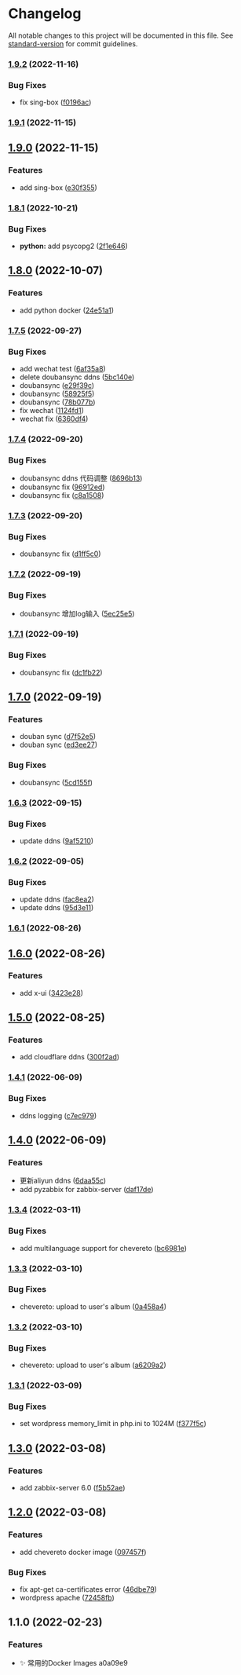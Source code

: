 # Changelog

All notable changes to this project will be documented in this file. See [standard-version](https://github.com/conventional-changelog/standard-version) for commit guidelines.

### [1.9.2](https://github.com/lightnear/dockerfiles/compare/v1.9.1...v1.9.2) (2022-11-16)


### Bug Fixes

* fix sing-box ([f0196ac](https://github.com/lightnear/dockerfiles/commit/f0196ac6dbaa2f586dde236c4df9e06e2cff7293))

### [1.9.1](https://github.com/lightnear/dockerfiles/compare/v1.9.0...v1.9.1) (2022-11-15)

## [1.9.0](https://github.com/lightnear/dockerfiles/compare/v1.8.1...v1.9.0) (2022-11-15)


### Features

* add sing-box ([e30f355](https://github.com/lightnear/dockerfiles/commit/e30f35569b5a7365a383c7b4374d9a9bc89d96cf))

### [1.8.1](https://github.com/lightnear/dockerfiles/compare/v1.8.0...v1.8.1) (2022-10-21)


### Bug Fixes

* **python:** add psycopg2 ([2f1e646](https://github.com/lightnear/dockerfiles/commit/2f1e646d766959dbf565bc5966bf8ae0931a68d2))

## [1.8.0](https://github.com/lightnear/dockerfiles/compare/v1.7.5...v1.8.0) (2022-10-07)


### Features

* add python docker ([24e51a1](https://github.com/lightnear/dockerfiles/commit/24e51a1ab429602b93267ec8931a6bbf1e4394a3))

### [1.7.5](https://github.com/lightnear/dockerfiles/compare/v1.7.4...v1.7.5) (2022-09-27)


### Bug Fixes

* add wechat test ([6af35a8](https://github.com/lightnear/dockerfiles/commit/6af35a8e7cf1888209a4611fa1b5e996b1407401))
* delete doubansync ddns ([5bc140e](https://github.com/lightnear/dockerfiles/commit/5bc140e4d7c56e466905619af1d50c931a54f6c1))
* doubansync ([e29f39c](https://github.com/lightnear/dockerfiles/commit/e29f39ca70f57e65f6968945ae819ab262056e90))
* doubansync ([58925f5](https://github.com/lightnear/dockerfiles/commit/58925f5579f0239512d5eeeb98854d77039c124a))
* doubansync ([78b077b](https://github.com/lightnear/dockerfiles/commit/78b077b8583bcce6e2946e106b200d7b5c753ae2))
* fix wechat ([1124fd1](https://github.com/lightnear/dockerfiles/commit/1124fd1d6acd0e8bfe0da122adb5b13db01f0d96))
* wechat fix ([6360df4](https://github.com/lightnear/dockerfiles/commit/6360df40ccc951b2e0f77f1c2155872631d0e555))

### [1.7.4](https://github.com/lightnear/dockerfiles/compare/v1.7.3...v1.7.4) (2022-09-20)


### Bug Fixes

* doubansync ddns 代码调整 ([8696b13](https://github.com/lightnear/dockerfiles/commit/8696b13348253a9a243aead87fa8100c2b04dec5))
* doubansync fix ([96912ed](https://github.com/lightnear/dockerfiles/commit/96912edef0f6fa93e8f62051d9d0227b774bfc45))
* doubansync fix ([c8a1508](https://github.com/lightnear/dockerfiles/commit/c8a1508dd20eda8e778a1e93311e136cb678308a))

### [1.7.3](https://github.com/lightnear/dockerfiles/compare/v1.7.2...v1.7.3) (2022-09-20)


### Bug Fixes

* doubansync fix ([d1ff5c0](https://github.com/lightnear/dockerfiles/commit/d1ff5c0c1a87e3aa3080e6d72f07bc90ffebde0a))

### [1.7.2](https://github.com/lightnear/dockerfiles/compare/v1.7.1...v1.7.2) (2022-09-19)


### Bug Fixes

* doubansync 增加log输入 ([5ec25e5](https://github.com/lightnear/dockerfiles/commit/5ec25e5fe56ad012b312f7bbd4c8b18734818337))

### [1.7.1](https://github.com/lightnear/dockerfiles/compare/v1.7.0...v1.7.1) (2022-09-19)


### Bug Fixes

* doubansync fix ([dc1fb22](https://github.com/lightnear/dockerfiles/commit/dc1fb22b01647491caadefe7bcb3c6276ed5c281))

## [1.7.0](https://github.com/lightnear/dockerfiles/compare/v1.6.3...v1.7.0) (2022-09-19)


### Features

* douban sync ([d7f52e5](https://github.com/lightnear/dockerfiles/commit/d7f52e59827c5cb9ecdb1c29b1cf159f86f3654e))
* douban sync ([ed3ee27](https://github.com/lightnear/dockerfiles/commit/ed3ee27bf767b2f50ec74eb68c00cd30ef66353e))


### Bug Fixes

* doubansync ([5cd155f](https://github.com/lightnear/dockerfiles/commit/5cd155fd3109e6cd2ea61420d8ee8ecda2b461de))

### [1.6.3](https://github.com/lightnear/dockerfiles/compare/v1.6.2...v1.6.3) (2022-09-15)


### Bug Fixes

* update ddns ([9af5210](https://github.com/lightnear/dockerfiles/commit/9af521080cd02b081afd1f554ce89c0ab51af27a))

### [1.6.2](https://github.com/lightnear/dockerfiles/compare/v1.6.1...v1.6.2) (2022-09-05)


### Bug Fixes

* update ddns ([fac8ea2](https://github.com/lightnear/dockerfiles/commit/fac8ea29407362a99462a5696599b3f9c1f4c629))
* update ddns ([95d3e11](https://github.com/lightnear/dockerfiles/commit/95d3e11e816b6cb6b2661936feb827e355cde9f3))

### [1.6.1](https://github.com/lightnear/dockerfiles/compare/v1.6.0...v1.6.1) (2022-08-26)

## [1.6.0](https://github.com/lightnear/dockerfiles/compare/v1.5.0...v1.6.0) (2022-08-26)


### Features

* add x-ui ([3423e28](https://github.com/lightnear/dockerfiles/commit/3423e284481761512179b439ebcb9daeebcb2185))

## [1.5.0](https://github.com/lightnear/dockerfiles/compare/v1.4.1...v1.5.0) (2022-08-25)


### Features

* add cloudflare ddns ([300f2ad](https://github.com/lightnear/dockerfiles/commit/300f2ad91195334a0b9f24384bd8332f68dfc225))

### [1.4.1](https://github.com/lightnear/dockerfiles/compare/v1.4.0...v1.4.1) (2022-06-09)


### Bug Fixes

* ddns logging ([c7ec979](https://github.com/lightnear/dockerfiles/commit/c7ec979c8c5a8f2a3bb02a8f294662b36755f5ff))

## [1.4.0](https://github.com/lightnear/dockerfiles/compare/v1.3.4...v1.4.0) (2022-06-09)


### Features

* 更新aliyun ddns ([6daa55c](https://github.com/lightnear/dockerfiles/commit/6daa55c3a9dd4f1dc5ee2ef38a2794e08de7bc99))
* add pyzabbix for zabbix-server ([daf17de](https://github.com/lightnear/dockerfiles/commit/daf17de53734f024f90fa81f543315cf24b9844d))

### [1.3.4](https://github.com/lightnear/dockerfiles/compare/v1.3.3...v1.3.4) (2022-03-11)


### Bug Fixes

* add multilanguage support for chevereto ([bc6981e](https://github.com/lightnear/dockerfiles/commit/bc6981e409367bc401104c0899bd0aad9501c528))

### [1.3.3](https://github.com/lightnear/dockerfiles/compare/v1.3.2...v1.3.3) (2022-03-10)


### Bug Fixes

* chevereto: upload to user's album ([0a458a4](https://github.com/lightnear/dockerfiles/commit/0a458a4e6d8a372ec5d659f323e323f8044d7788))

### [1.3.2](https://github.com/lightnear/dockerfiles/compare/v1.3.1...v1.3.2) (2022-03-10)


### Bug Fixes

* chevereto: upload to user's album ([a6209a2](https://github.com/lightnear/dockerfiles/commit/a6209a2ac325147bf25f1a84e968bb29298bc6a5))

### [1.3.1](https://github.com/lightnear/dockerfiles/compare/v1.3.0...v1.3.1) (2022-03-09)


### Bug Fixes

* set wordpress memory_limit in php.ini to 1024M ([f377f5c](https://github.com/lightnear/dockerfiles/commit/f377f5cdfda5b0611f7a7818b83991e34a4fdc2d))

## [1.3.0](https://github.com/lightnear/dockerfiles/compare/v1.2.0...v1.3.0) (2022-03-08)


### Features

* add zabbix-server 6.0 ([f5b52ae](https://github.com/lightnear/dockerfiles/commit/f5b52aef0b3d9a04ef2c06f23497654a503040a7))

## [1.2.0](https://github.com/lightnear/dockerfiles/compare/v1.1.0...v1.2.0) (2022-03-08)


### Features

* add chevereto docker image ([097457f](https://github.com/lightnear/dockerfiles/commit/097457f3fac6b3a9372ebfff0179a7fdef013d19))


### Bug Fixes

* fix apt-get ca-certificates error ([46dbe79](https://github.com/lightnear/dockerfiles/commit/46dbe79c1b11fd806f63a162c4b27b0e72bf0632))
* wordpress apache ([72458fb](https://github.com/lightnear/dockerfiles/commit/72458fbef4d19df10b30ab439c6d0e53e3960ffb))


## 1.1.0 (2022-02-23)


### Features

* ✨ 常用的Docker Images a0a09e9
